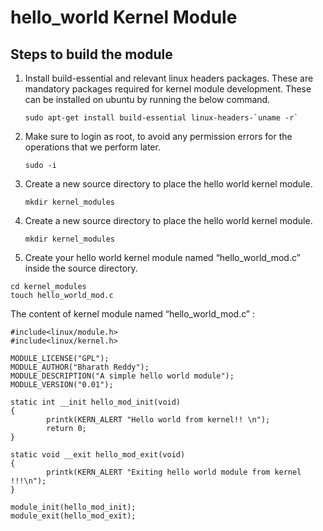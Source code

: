 # hello_world Kernel Module
## Steps to build the module
1. Install build-essential and relevant linux headers packages. These are mandatory packages required for kernel module development. These can be installed on ubuntu by running the below command.
   ```
   sudo apt-get install build-essential linux-headers-`uname -r`
   ```
2. Make sure to login as root, to avoid any permission errors for the operations that we perform later.
   ```
   sudo -i
   ```
3. Create a new source directory to place the hello world kernel module.
   ```
   mkdir kernel_modules
   ```
3. Create a new source directory to place the hello world kernel module.
   ```
   mkdir kernel_modules
   ```
4.  Create your hello world kernel module named “hello_world_mod.c” inside the source directory.
   ```
   cd kernel_modules
   touch hello_world_mod.c
   ```
   The content of kernel module named “hello_world_mod.c” :
   ```
   #include<linux/module.h>
   #include<linux/kernel.h>
      
   MODULE_LICENSE("GPL");
   MODULE_AUTHOR("Bharath Reddy");
   MODULE_DESCRIPTION("A simple hello world module");
   MODULE_VERSION("0.01");
   
   static int __init hello_mod_init(void)
   {
           printk(KERN_ALERT "Hello world from kernel!! \n");
           return 0;
   }
   
   static void __exit hello_mod_exit(void)
   {
           printk(KERN_ALERT "Exiting hello world module from kernel !!!\n");
   }
   
   module_init(hello_mod_init);
   module_exit(hello_mod_exit);
   ```
